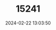---
title: "15241"
category: "Oligoryzomys andinus"
draft: false
date: 2024-02-22 13:03:50
languages:
  English: ["Andean Pygmy Rice Rat"]
---